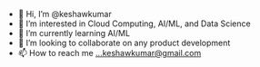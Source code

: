 - 👋 Hi, I’m @keshawkumar
- 👀 I’m interested in Cloud Computing, AI/ML, and Data Science
- 🌱 I’m currently learning AI/ML
- 💞️ I’m looking to collaborate on any product development
- 📫 How to reach me ...keshawkumar@gmail.com

<!---
keshawkumar/keshawkumar is a ✨ special ✨ repository because its `README.md` (this file) appears on your GitHub profile.
You can click the Preview link to take a look at your changes.
--->

